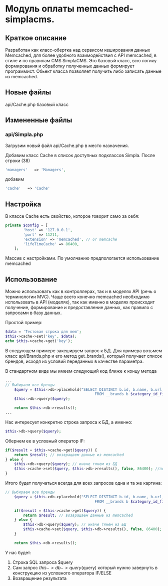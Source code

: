# Модуль оплаты memcached-simplacms.

## Краткое описание
Разработан как класс-обертка над сервисом кеширования данных Memcached, для более удобного взаимодействия с API memcached, в стиле и по правилам CMS SimplaCMS.
Это базовый класс, всю логику формирования и обработку полученных данных формирует программист. Обьект класса позволяет получить либо записать данные из memcached.

## Новые файлы
api/Cache.php базовый класс

## Измененные файлы
### api/Simpla.php

Загрузим новый файл api/Cache.php в место назначения.

Добавим класс Cache в список доступных подклассов Simpla. После строки (38)
```php
'managers'   => 'Managers',
```
добавим
```php
'cache'   => 'Cache'
```

## Настройка
В классе Cache есть свойство, которое говорит само за себя:

```php
private $config = [
        'host' => '127.0.0.1',
        'port' => 11211,
        'extension' => 'memcached', // or memcache
        'lifeTimeCache' => 86400,
    ];

```
Массив с настройками. По умолчанию предпологается использование memcached

## Использование

Можно использовать как в контроллерах, так и в моделях API (речь о терминологии MVC). Чаще всего конечно memcached необходимо использовать в API (моделях), так как именно в моделях происходит получение, формирование и предоставление данных, как правило с запросами в базу данных.

Простой пример:

```php
$data = 'Тестовая строка для mem';
$this->cache->set('key', $data);
echo $this->cache->get('key');
```

В следующем примере закешируем запрос к БД. 
Для примера возьмем класс api/Brands.php и его метод get_brands(), который получает список брендов, исходя из условий переданных в качестве параметра.

В стандартном виде мы имеем следующий код ближе к концу метода 

```php
...
// Выбираем все бренды
	$query = $this->db->placehold("SELECT DISTINCT b.id, b.name, b.url, b.meta_title, b.meta_keywords, b.meta_description, b.description, b.image
								 		FROM __brands b $category_id_filter ORDER BY b.name");
	$this->db->query($query);

	return $this->db->results();
...
```

Нас интересует конкретно строка запроса к БД, а именно:

```php
$this->db->query($query);
```

Обернем ее в условный оператор IF:

```php
if($result = $this->cache->get($query)) {
	return $result; // возвращаем данные из memcached
} else {
	$this->db->query($query); // иначе тянем из БД
	$this->cache->set($query, $this->db->results(), false, 86400); //помещаем в кеш
}
```

Итого будет получаться всегда для всех запросов одна и та же картина:

```php
// Выбираем все бренды
	$query = $this->db->placehold("SELECT DISTINCT b.id, b.name, b.url, b.meta_title, b.meta_keywords, b.meta_description, b.description, b.image
								 		FROM __brands b $category_id_filter ORDER BY b.name");

	if($result = $this->cache->get($query)) {
		return $result; // возвращаем данные из memcached
	} else {
		$this->db->query($query); // иначе тянем из БД
		$this->cache->set($query, $this->db->results(), false, 86400); //помещаем в кеш
	}

	return $this->db->results();
```

У нас будет: 
1) Строка SQL запроса $query
2) Сам запрос $this->db->query($query) который нужно завернуть в конструкцию из условного оператора IF/ELSE
3) Возвращение результата
